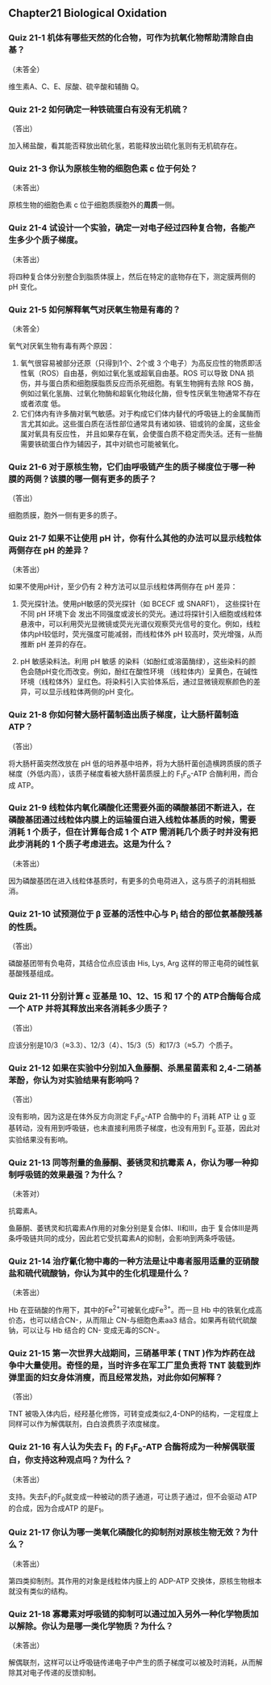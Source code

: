 ## Chapter21 Biological Oxidation

### Quiz 21-1 机体有哪些天然的化合物，可作为抗氧化物帮助清除自由基？

（未答全）

维生素A、C、E、尿酸、硫辛酸和辅酶 Q。 



### Quiz 21-2 如何确定一种铁硫蛋白有没有无机硫？

（答出）

加入稀盐酸，看其能否释放出硫化氢，若能释放出硫化氢则有无机硫存在。



### Quiz 21-3 你认为原核生物的细胞色素 c 位于何处？

（未答出）

原核生物的细胞色素 c 位于细胞质膜胞外的**周质**一侧。



### Quiz 21-4 试设计一个实验，确定一对电子经过四种复合物，各能产生多少个质子梯度。

（未答出）

将四种复合体分别整合到脂质体膜上，然后在特定的底物存在下，测定膜两侧的 pH 变化。



### Quiz 21-5 如何解释氧气对厌氧生物是有毒的？

（未答全）

氧气对厌氧生物有毒有两个原因：

1. 氧气很容易被部分还原（只得到1个、2个或 3 个电子）为高反应性的物质即活性氧（ROS）自由基，例如过氧化氢或超氧自由基。ROS 可以导致 DNA 损伤，并与蛋白质和细胞膜脂质反应而杀死细胞。有氧生物拥有去除 ROS 酶，例如过氧化氢酶、过氧化物酶和超氧化物歧化酶，但专性厌氧生物通常不存在或者浓度 低。
2. 它们体内有许多酶对氧气敏感。对于构成它们体内替代的呼吸链上的金属酶而言尤其如此。这些蛋白质在活性部位通常具有诸如铁、钼或钨的金属，这些金属对氧具有反应性， 并且如果存在氧，会使蛋白质不稳定而失活。还有一些酶需要铁硫蛋白作为辅因子，其中对硫也可能被氧化。



### Quiz 21-6 对于原核生物，它们由呼吸链产生的质子梯度位于哪一种膜的两侧？该膜的哪一侧有更多的质子？

（答出）

细胞质膜，胞外一侧有更多的质子。



### Quiz 21-7 如果不让使用 pH 计，你有什么其他的办法可以显示线粒体两侧存在 pH 的差异？

（未答出）

如果不使用pH计，至少仍有 2 种方法可以显示线粒体两侧存在 pH 差异：

1. 荧光探针法。使用pH敏感的荧光探针（如 BCECF 或 SNARF1）， 这些探针在不同 pH 环境下会 发出不同强度或波长的荧光。通过将探针引入细胞或线粒体悬液中，可以利用荧光显微镜或荧光光谱仪观察荧光信号的变化。例如，线粒体内pH较低时，荧光强度可能减弱，而线粒体外 pH 较高时，荧光增强，从而推断 pH 差异的存在。

2. pH 敏感染料法。利用 pH 敏感 的染料（如酚红或溶菌酶绿），这些染料的颜色会随pH变化而改变。例如，酚红在酸性环境 （线粒体内）呈黄色，在碱性环境（线粒体外）呈红色。将染料引入实验体系后，通过显微镜观察颜色的差异，可以显示线粒体两侧的pH 变化。



### Quiz 21-8 你如何替大肠杆菌制造出质子梯度，让大肠杆菌制造 ATP？

（答出）

将大肠杆菌突然改放在 pH 低的培养基中培养，将为大肠杆菌创造横跨质膜的质子梯度（外低内高），该质子梯度看被大肠杆菌质膜上的 F<sub>1</sub>F<sub>o</sub>-ATP 合酶利用，而合成 ATP。 



### Quiz 21-9 线粒体内氧化磷酸化还需要外面的磷酸基团不断进入，在磷酸基团通过线粒体内膜上的运输蛋白进入线粒体基质的时候，需要消耗 1 个质子，但在计算每合成 1 个 ATP 需消耗几个质子时并没有把此步消耗的 1 个质子考虑进去。这是为什么？

（未答出）

因为磷酸基团在进入线粒体基质时，有更多的负电荷进入，这与质子的消耗相抵消。



### Quiz 21-10 试预测位于 β 亚基的活性中心与 P<sub>i</sub> 结合的部位氨基酸残基的性质。

（答出）

磷酸基团带有负电荷，其结合位点应该由 His, Lys, Arg 这样的带正电荷的碱性氨基酸残基组成。



### Quiz 21-11 分别计算 c 亚基是 10、12、15 和 17 个的 ATP合酶每合成一个 ATP 并将其释放出来各消耗多少质子？

（答出）

应该分别是10/3（≈3.3）、12/3（4）、15/3（5）和17/3（≈5.7）个质子。 



### Quiz 21-12 如果在实验中分别加入鱼藤酮、杀黑星菌素和 2,4-二硝基苯酚，你认为对实验结果有影响吗？

（答出）

没有影响，因为这是在体外反方向测定 F<sub>1</sub>F<sub>o</sub>-ATP 合酶中的  F<sub>1</sub> 消耗 ATP 让 g 亚基转动，没有用到呼吸链，也未直接利用质子梯度，也没有用到  F<sub>o</sub> 亚基，因此对实验结果没有影响。



### Quiz 21-13 同等剂量的鱼藤酮、萎锈灵和抗霉素 A，你认为哪一种抑制呼吸链的效果最强？为什么？

（未答对）

抗霉素A。

鱼藤酮、萎锈灵和抗霉素A作用的对象分别是复合体Ⅰ、Ⅱ和Ⅲ，由于 复合体Ⅲ是两条呼吸链共同的成分，因此若它受抗霉素A的抑制，会影响到两条呼吸链。  



### Quiz 21-14 治疗氰化物中毒的一种方法是让中毒者服用适量的亚硝酸盐和硫代硫酸钠，你认为其中的生化机理是什么？

（未答出）

Hb 在亚硝酸的作用下，其中的Fe<sup>2+</sup>可被氧化成Fe<sup>3+</sup>。而一旦 Hb 中的铁氧化成高价态，也可以结合CN-，从而阻止 CN-与细胞色素aa3 结合。如果再有硫代硫酸钠，可以让与 Hb 结合的 CN- 变成无毒的SCN-。



### Quiz 21-15 第一次世界大战期间，三硝基甲苯 ( TNT )作为炸药在战争中大量使用。奇怪的是，当时许多在军工厂里负责将 TNT 装载到炸弹里面的妇女身体消瘦，而且经常发热，对此你如何解释？

（答出）

TNT 被吸入体内后，经羟基化修饰，可转变成类似2,4-DNP的结构，一定程度上同样可以作为解偶联剂，白白浪费质子浓度梯度。 



### Quiz 21-16 有人认为失去 F<sub>1 </sub> 的 F<sub>1</sub>F<sub>o</sub>-ATP 合酶将成为一种解偶联蛋白，你支持这种观点吗？为什么？

（未答出）

支持。失去F<sub>1</sub>的F<sub>0</sub>就变成一种被动的质子通道，可让质子通过，但不会驱动 ATP 的合成，因为合成ATP 的是F<sub>1</sub>。 



### Quiz 21-17 你认为哪一类氧化磷酸化的抑制剂对原核生物无效？为什么？

（未答出）

第四类抑制剂。其作用的对象是线粒体内膜上的 ADP-ATP 交换体，原核生物根本就没有类似的结构。



### Quiz 21-18 寡霉素对呼吸链的抑制可以通过加入另外一种化学物质加以解除。你认为是哪一类化学物质？为什么？

（未答出）

解偶联剂，这样可以让呼吸链传递电子中产生的质子梯度可以被及时消耗，从而解 除其对电子传递的反馈抑制。